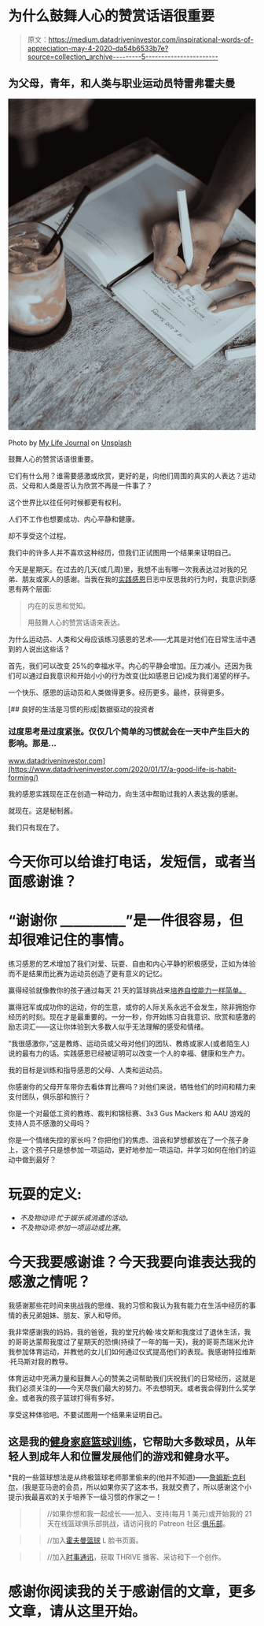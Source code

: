 # 为什么鼓舞人心的赞赏话语很重要

> 原文：<https://medium.datadriveninvestor.com/inspirational-words-of-appreciation-may-4-2020-da54b6533b7e?source=collection_archive---------5----------------------->

## 为父母，青年，和人类与职业运动员特雷弗霍夫曼

![](img/0df002634221da43267cc22fb8153821.png)

Photo by [My Life Journal](https://unsplash.com/@mylifejournal?utm_source=medium&utm_medium=referral) on [Unsplash](https://unsplash.com?utm_source=medium&utm_medium=referral)

鼓舞人心的赞赏话语很重要。

它们有什么用？谁需要感激或欣赏，更好的是，向他们周围的真实的人表达？运动员、父母和人类是否认为欣赏不再是一件事了？

这个世界比以往任何时候都更有权利。

人们不工作也想要成功、内心平静和健康。

却不享受这个过程。

我们中的许多人并不喜欢这种经历，但我们正试图用一个结果来证明自己。

今天是星期天。在过去的几天(或几周)里，我想不出有哪一次我表达过对我的兄弟、朋友或家人的感谢。当我在我的[实践感恩](https://www.trevorhuffman.com/2020/05/practicing-gratitude/)日志中反思我的行为时，我意识到感恩有两个层面:

> 内在的反思和觉知。
> 
> 用鼓舞人心的赞赏话语来表达。

为什么运动员、人类和父母应该练习感恩的艺术——尤其是对他们在日常生活中遇到的人说出这些话？

首先，我们可以改变 25%的幸福水平。内心的平静会增加。压力减小。还因为我们可以通过自我意识和开始小小的行为改变(比如感恩日记)成为我们渴望的样子。

一个快乐、感恩的运动员和人类做得更多。经历更多。最终，获得更多。

[](https://www.datadriveninvestor.com/2020/01/17/a-good-life-is-habit-forming/) [## 良好的生活是习惯的形成|数据驱动的投资者

### 过度思考是过度紧张。仅仅几个简单的习惯就会在一天中产生巨大的影响。那是…

www.datadriveninvestor.com](https://www.datadriveninvestor.com/2020/01/17/a-good-life-is-habit-forming/) 

我的感恩实践现在正在创造一种动力，向生活中帮助过我的人表达我的感谢。

就现在。这是秘制酱。

我们只有现在了。

# 今天你可以给谁打电话，发短信，或者当面感谢谁？

# “谢谢你 __________”是一件很容易，但却很难记住的事情。

练习感恩的艺术增加了我们对爱、玩耍、自由和内心平静的积极感受，正如为体验而不是结果而比赛为运动员创造了更有意义的记忆。

赢得经验就像教你的孩子通过每天 21 天的篮球挑战来[培养自控能力一样简单。](https://www.patreon.com/trevorhuffman_athletic_edge?fan_landing=true)

赢得冠军或成功你的运动，你的生意，或你的人际关系永远不会发生，除非拥抱你经历的时刻。现在才是最重要的。一分一秒，你开始练习自我意识、欣赏和感激的励志词汇——这让你体验到大多数人似乎无法理解的感受和情绪。

“我很感激你，”这是教练、运动员或父母对他们的团队、教练或家人(或者陌生人)说的最有力的话。实践感恩已经被证明可以改变一个人的幸福、健康和生产力。

我的目标是训练和指导感恩的父母、人类和运动员。

你感谢你的父母开车带你去看体育比赛吗？对他们来说，牺牲他们的时间和精力来支付团队，俱乐部和旅行？

你是一个对最低工资的教练、裁判和锦标赛、3x3 Gus Mackers 和 AAU 游戏的支持人员不感激的父母吗？

你是一个情绪失控的家长吗？你把他们的焦虑、沮丧和梦想都放在了一个孩子身上，这个孩子只是想参加一项运动，更好地参加一项运动，并学习如何在他们的运动中做到最好？

# 玩耍的定义:

*   *不及物动词:忙于娱乐或消遣的活动。*
*   *不及物动词:参加一项运动或比赛*。

# 今天我要感谢谁？今天我要向谁表达我的感激之情呢？

我感谢那些花时间来挑战我的思维、我的习惯和我认为我有能力在生活中经历的事情的表兄弟姐妹、朋友、家人和导师。

我非常感谢我的妈妈，我的爸爸，我的堂兄约翰·埃文斯和我度过了退休生活，我的哥哥达蒙帮我度过了星期天的恐惧(持续了一年的每一天)，我的哥哥杰瑞米允许我参加体育运动，并教他的女儿们如何通过仪式提高他们的表现。我感谢特拉维斯·托马斯对我的教导。

体育运动中充满力量和鼓舞人心的赞美之词帮助我们庆祝我们的日常经历，这就是我们必须关注的——今天尽我们最大的努力。不去想明天。或者我会得到什么奖学金。或者我的孩子篮球打得有多好。

享受这种体验吧。不要试图用一个结果来证明自己。

## 这是我的[健身家庭篮球训练](https://www.youtube.com/watch?v=B-vhAH-9bUQ)，它帮助大多数球员，从年轻人到成年人和位置发展他们的游戏和健身水平。

*我的一些篮球想法是从终极篮球老师那里偷来的(他并不知道)——[詹姆斯·克利尔](https://amzn.to/2xrjOas)，(我是亚马逊的会员，所以如果你买了这本书，我就交费了，所以感谢这个小提示)我最喜欢的关于培养下一级习惯的作家之一！

> >//如果你想和我一起成长——加入、支持(每月 1 美元)或开始我的 21 天在线篮球俱乐部挑战，请访问我的 Patreon 社区:[俱乐部](https://www.patreon.com/trevorhuffman_athletic_edge?fan_landing=true)。

> >//加入[霍夫曼篮球](http://www.facebook.com/huffmanbasketball) L 脸书页面。

> >//加入[时事通讯](https://mailchi.mp/fdc3300e1a3a/pro-athletes-best-sports-blog-post-game)，获取 THRIVE 播客、采访和下一个创作。

# 感谢你阅读我的关于感谢信的文章，更多文章，请从这里开始。